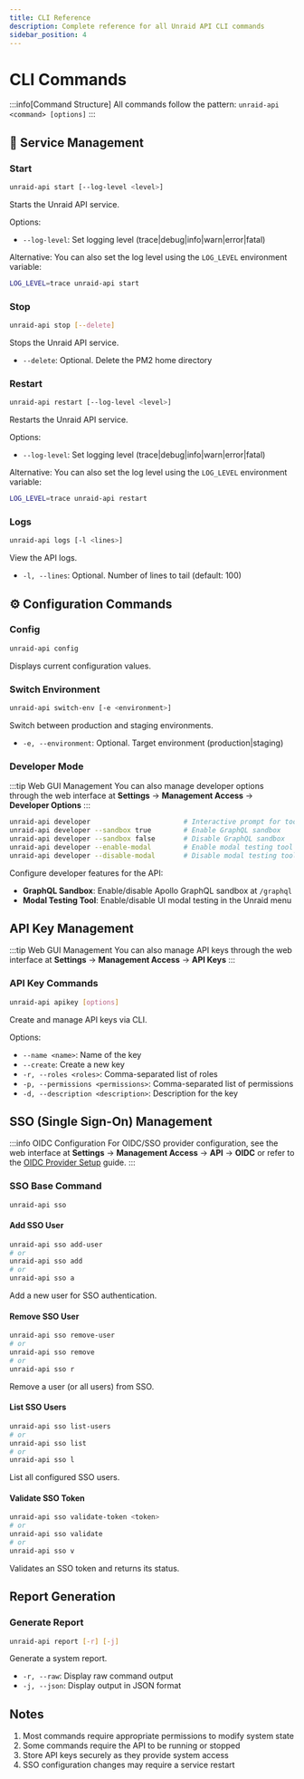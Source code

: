 ```yaml
---
title: CLI Reference
description: Complete reference for all Unraid API CLI commands
sidebar_position: 4
---
```


# CLI Commands

:::info[Command Structure]
All commands follow the pattern: `unraid-api <command> [options]`
:::

## 🚀 Service Management

### Start

```bash
unraid-api start [--log-level <level>]
```

Starts the Unraid API service.

Options:

- `--log-level`: Set logging level (trace|debug|info|warn|error|fatal)

Alternative: You can also set the log level using the `LOG_LEVEL` environment variable:

```bash
LOG_LEVEL=trace unraid-api start
```

### Stop

```bash
unraid-api stop [--delete]
```

Stops the Unraid API service.

- `--delete`: Optional. Delete the PM2 home directory

### Restart

```bash
unraid-api restart [--log-level <level>]
```

Restarts the Unraid API service.

Options:

- `--log-level`: Set logging level (trace|debug|info|warn|error|fatal)

Alternative: You can also set the log level using the `LOG_LEVEL` environment variable:

```bash
LOG_LEVEL=trace unraid-api restart
```

### Logs

```bash
unraid-api logs [-l <lines>]
```

View the API logs.

- `-l, --lines`: Optional. Number of lines to tail (default: 100)

## ⚙️ Configuration Commands

### Config

```bash
unraid-api config
```

Displays current configuration values.

### Switch Environment

```bash
unraid-api switch-env [-e <environment>]
```

Switch between production and staging environments.

- `-e, --environment`: Optional. Target environment (production|staging)

### Developer Mode

:::tip Web GUI Management
You can also manage developer options through the web interface at **Settings** → **Management Access** → **Developer Options**
:::

```bash
unraid-api developer                       # Interactive prompt for tools
unraid-api developer --sandbox true        # Enable GraphQL sandbox
unraid-api developer --sandbox false       # Disable GraphQL sandbox
unraid-api developer --enable-modal        # Enable modal testing tool
unraid-api developer --disable-modal       # Disable modal testing tool
```

Configure developer features for the API:

- **GraphQL Sandbox**: Enable/disable Apollo GraphQL sandbox at `/graphql`
- **Modal Testing Tool**: Enable/disable UI modal testing in the Unraid menu

## API Key Management

:::tip Web GUI Management
You can also manage API keys through the web interface at **Settings** → **Management Access** → **API Keys**
:::

### API Key Commands

```bash
unraid-api apikey [options]
```

Create and manage API keys via CLI.

Options:

- `--name <name>`: Name of the key
- `--create`: Create a new key
- `-r, --roles <roles>`: Comma-separated list of roles
- `-p, --permissions <permissions>`: Comma-separated list of permissions
- `-d, --description <description>`: Description for the key

## SSO (Single Sign-On) Management

:::info OIDC Configuration
For OIDC/SSO provider configuration, see the web interface at **Settings** → **Management Access** → **API** → **OIDC** or refer to the [OIDC Provider Setup](./oidc-provider-setup.md) guide.
:::

### SSO Base Command

```bash
unraid-api sso
```

#### Add SSO User

```bash
unraid-api sso add-user
# or
unraid-api sso add
# or
unraid-api sso a
```

Add a new user for SSO authentication.

#### Remove SSO User

```bash
unraid-api sso remove-user
# or
unraid-api sso remove
# or
unraid-api sso r
```

Remove a user (or all users) from SSO.

#### List SSO Users

```bash
unraid-api sso list-users
# or
unraid-api sso list
# or
unraid-api sso l
```

List all configured SSO users.

#### Validate SSO Token

```bash
unraid-api sso validate-token <token>
# or
unraid-api sso validate
# or
unraid-api sso v
```

Validates an SSO token and returns its status.

## Report Generation

### Generate Report

```bash
unraid-api report [-r] [-j]
```

Generate a system report.

- `-r, --raw`: Display raw command output
- `-j, --json`: Display output in JSON format

## Notes

1. Most commands require appropriate permissions to modify system state
2. Some commands require the API to be running or stopped
3. Store API keys securely as they provide system access
4. SSO configuration changes may require a service restart
